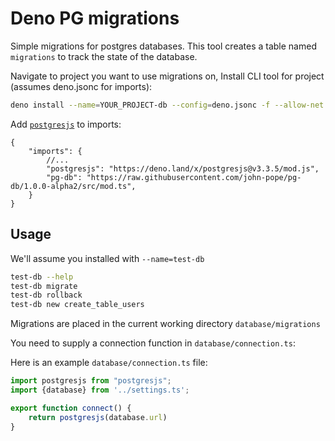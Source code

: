 # Deno PG migrations

Simple migrations for postgres databases. This tool creates a table named `migrations` to track the state of the database.

Navigate to project you want to use migrations on, Install CLI tool for project (assumes deno.jsonc for imports):

```bash
deno install --name=YOUR_PROJECT-db --config=deno.jsonc -f --allow-net --allow-env --allow-read=./ --allow-write=./database/migrations https://raw.githubusercontent.com/john-pope/pg-db/1.0.0-alpha/src/cli/main.ts
```

Add [`postgresjs`](https://deno.land/x/postgresjs) to imports: 

```jsonc
{
    "imports": {
        //...
        "postgresjs": "https://deno.land/x/postgresjs@v3.3.5/mod.js",
        "pg-db": "https://raw.githubusercontent.com/john-pope/pg-db/1.0.0-alpha2/src/mod.ts",
    }
}
```

## Usage

We'll assume you installed with `--name=test-db`

```bash
test-db --help
test-db migrate
test-db rollback
test-db new create_table_users
```

Migrations are placed in the current working directory `database/migrations`

You need to supply a connection function in `database/connection.ts`:

Here is an example `database/connection.ts` file:

```ts
import postgresjs from "postgresjs";
import {database} from '../settings.ts';

export function connect() {
    return postgresjs(database.url)
}
```